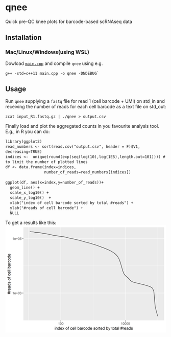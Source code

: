 # qnee
Quick pre-QC knee plots for barcode-based scRNAseq data

## Installation
### Mac/Linux/Windows(using WSL)
Dowload [`main.cpp`](main.cpp) and compile `qnee` using e.g. 
````
g++ -std=c++11 main.cpp -o qnee -DNDEBUG`
````
## Usage
Run `qnee` supplying a `fastq` file for read 1 (cell barcode + UMI) on std_in and receiving the number of reads for each cell barcode as a text file on std_out:
````
zcat input_R1.fastq.gz | ./qnee > output.csv
````
Finally load and plot the aggregated counts in you favourite analysis tool. E.g., in R you can do:
```
library(ggplot2)
read_numbers <- sort(read.csv("output.csv", header = F)$V1, decreasing=TRUE)
indices <-  unique(round(exp(seq(log(10),log(1E5),length.out=101)))) # to limit the number of plotted lines
df <- data.frame(index=indices, 
                 number_of_reads=read_numbers[indices])

ggplot(df, aes(x=index,y=number_of_reads))+
  geom_line() + 
  scale_x_log10() +
  scale_y_log10()  +
  xlab("index of cell barcode sorted by total #reads") +
  ylab("#reads of cell barcode") +
  NULL
```
To get a results like this:
![Alt text](example/qnee_plot_simple.png?raw=true "Simple knee plot produced with qnee and ggplot2")
